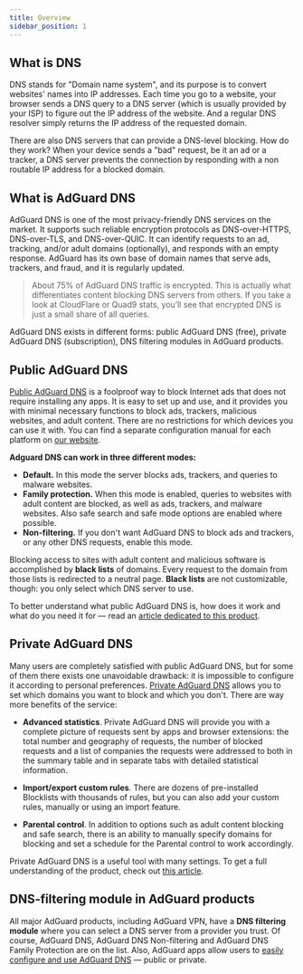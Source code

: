 ```yaml
---
title: Overview
sidebar_position: 1
---
```


## What is DNS

DNS stands for "Domain name system", and its purpose is to convert websites' names into IP addresses. Each time you go to a website, your browser sends a DNS query to a DNS server (which is usually provided by your ISP) to figure out the IP address of the website. And a regular DNS resolver simply returns the IP address of the requested domain.

There are also DNS servers that can provide a DNS-level blocking. How do they work? When your device sends a "bad" request, be it an ad or a tracker, a DNS server prevents the connection by responding with a non routable IP address for a blocked domain.

## What is AdGuard DNS

AdGuard DNS is one of the most privacy-friendly DNS services on the market. It supports such reliable encryption protocols as DNS-over-HTTPS, DNS-over-TLS, and DNS-over-QUIC. It can identify requests to an ad, tracking, and/or adult domains (optionally), and responds with an empty response. AdGuard has its own base of domain names that serve ads, trackers, and fraud, and it is regularly updated. 

> About 75% of AdGuard DNS traffic is encrypted. This is actually what differentiates content blocking DNS servers from others. If you take a look at CloudFlare or Quad9 stats, you’ll see that encrypted DNS is just a small share of all queries.

AdGuard DNS exists in different forms: public AdGuard DNS (free), private AdGuard DNS (subscription), DNS filtering modules in AdGuard products. 

## Public AdGuard DNS

[Public АdGuard DNS](public-dns) is a foolproof way to block Internet ads that does not require installing any apps. It is easy to set up and use, and it provides you with minimal necessary functions to block ads, trackers, malicious websites, and adult content. There are no restrictions for which devices you can use it with. You can find a separate configuration manual for each platform on [our website](https://adguard-dns.com/en/public-dns.html).

**Adguard DNS can work in three different modes:**

* **Default.** In this mode the server blocks ads, trackers, and queries to malware websites.
* **Family protection.** When this mode is enabled, queries to websites with adult content are blocked, as well as ads, trackers, and malware websites. Also safe search and safe mode options are enabled where possible. 
* **Non-filtering.** If you don't want AdGuard DNS to block ads and trackers, or any other DNS requests, enable this mode.	 

Blocking access to sites with adult content and malicious software is accomplished by **black lists** of domains. Every request to the domain from those lists is redirected to a neutral page. **Black lists** are not customizable, though: you only select which DNS server to use.

To better understand what public AdGuard DNS is, how does it work and what do you need it for — read an [article dedicated to this product](link).

## Private AdGuard DNS

Many users are completely satisfied with public AdGuard DNS, but for some of them there exists one unavoidable drawback: it is impossible to configure it according to personal preferences. [Private AdGuard DNS](https://adguard-dns.com/en/welcome.html) allows you to set which domains you want to block and which you don't. There are way more benefits of the service:

* **Advanced statistics**. Private AdGuard DNS will provide you with a complete picture of requests sent by apps and browser extensions: the total number and geography of requests, the number of blocked requests and a list of companies the requests were addressed to both in the summary table and in separate tabs with detailed statistical information.

* **Import/export custom rules**. There are dozens of pre-installed Blocklists with thousands of rules, but you can also add your custom rules, manually or using an import feature.

* **Parental control**. In addition to options such as adult content blocking and safe search, there is an ability to manually specify domains for blocking and set a schedule for the Parental control to work accordingly.

Private AdGuard DNS is a useful tool with many settings. To get a full understanding of the product, check out [this article](link). 

## DNS-filtering module in AdGuard products

All major AdGuard products, including AdGuard VPN, have a **DNS filtering module** where you can select a DNS server from a provider you trust. Of course, AdGuard DNS, AdGuard DNS Non-filtering and AdGuard DNS Family Protection are on the list. Also, AdGuard apps allow users to [easily configure and use AdGuard DNS](https://adguard-dns.com/en/public-dns.html) — public or private. 











